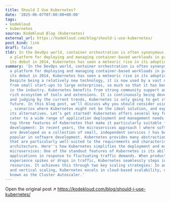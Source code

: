 ```yaml
---
title: Should I Use Kubernetes?
date: '2025-06-07T07:00:00+00:00'
tags:
- kodekloud
- kubernetes
source: KodeKloud Blog (Kubernetes)
external_url: https://kodekloud.com/blog/should-i-use-kubernetes/
post_kind: link
draft: false
tldr: In the DevOps world, container orchestration is often synonymous with Kubernetes,
  a platform for deploying and managing container-based workloads in production. Since
  its debut in 2014, Kubernetes has seen a meteoric rise in its adoption and popularity.
summary: 'In the DevOps world, container orchestration is often synonymous with Kubernetes,
  a platform for deploying and managing container-based workloads in production. Since
  its debut in 2014, Kubernetes has seen a meteoric rise in its adoption and popularity.
  Despite being a relatively new technology, it is now used by a vast number of organizations,
  from small start-ups to large enterprises, so much so that it has become a standard
  in the industry. Kubernetes benefits from strong community support and boasts a
  rich ecosystem of tools and extensions. It is continuously being developed and improved,
  and judging by the current trends, Kubernetes is only going to get stronger in the
  future. In this blog post, we’ll discuss why you should consider using Kubernetes
  , scenarios where Kubernetes might not be the ideal solution, and explore some of
  its alternatives. Let’s get started! Kubernetes offers several key features that
  cater to a wide range of application deployment and management needs. Here are the
  top three features of Kubernetes that make it particularly suitable for modern software
  development: In recent years, the microservices approach ( where software systems
  are developed as a collection of small, independent services ) has become increasingly
  popular in software development. Kubernetes provides many abstractions and APIs
  that are particularly well-suited to the requirements and characteristics of a microservices
  architecture. Here''s how Kubernetes simplifies the deployment and management of
  microservices: One of the standout features of Kubernetes is its ability to auto-scale
  applications in response to fluctuating traffic demands. When production systems
  experience spikes or drops in traffic, Kubernetes seamlessly steps in to adjust
  resources. It achieves this through two key scaling strategies: In addition to horizontal
  and vertical scaling, Kubernetes excels in cloud-based scalability, using a feature
  known as the Cluster Autoscaler.'
---
```

Open the original post ↗ https://kodekloud.com/blog/should-i-use-kubernetes/
